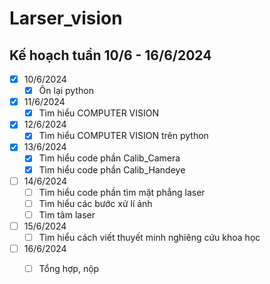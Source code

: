 # Larser_vision
## Kế hoạch tuần 10/6 - 16/6/2024
- [x] 10/6/2024
  - [x] Ôn lại python
- [x] 11/6/2024
  - [x] Tìm hiểu COMPUTER VISION
- [x] 12/6/2024
  - [x] Tìm hiểu COMPUTER VISION trên python
- [x] 13/6/2024
  - [x] Tìm hiểu code phần Calib_Camera
  - [x] Tìm hiểu code phần Calib_Handeye
- [ ] 14/6/2024
  - [ ] Tìm hiểu code phần tìm mặt phẳng laser
  - [ ] Tìm hiểu các bước xử lí ảnh
  - [ ] Tìm tâm laser
- [ ] 15/6/2024
  - [ ] Tìm hiểu cách viết thuyết minh nghiêng cứu khoa học
- [ ] 16/6/2024
  - [ ] Tổng hợp, nộp
        
